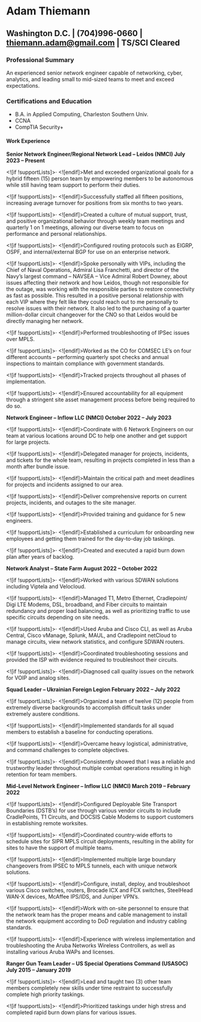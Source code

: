 # **Adam Thiemann**

## **Washington D.C. | (704)996-0660 | thiemann.adam@gmail.com | TS/SCI Cleared**

### **Professional Summary**
An experienced senior network engineer capable of networking, cyber, analytics, and leading small to mid-sized teams to meet and exceed expectations.

### **Certifications and Education**

- B.A. in Applied Computing, Charleston Southern Univ.
- CCNA
- CompTIA Security+
#### **Work Experience**

**Senior Network Engineer/Regional Network Lead – Leidos (NMCI)  July 2023 – Present**

<![if !supportLists]>· <![endif]>Met and exceeded organizational goals for a hybrid fifteen (15) person team by empowering members to be autonomous while still having team support to perform their duties.

<![if !supportLists]>· <![endif]>Successfully staffed all fifteen positions, increasing average turnover for positions from six months to two years.

<![if !supportLists]>· <![endif]>Created a culture of mutual support, trust, and positive organizational behavior through weekly team meetings and quarterly 1 on 1 meetings, allowing our diverse team to focus on performance and personal relationships.

<![if !supportLists]>· <![endif]>Configured routing protocols such as EIGRP, OSPF, and internal/external BGP for use on an enterprise network.

<![if !supportLists]>· <![endif]>Spoke personally with VIPs, including the Chief of Naval Operations, Admiral Lisa Franchetti, and director of the Navy’s largest command – NAVSEA – Vice Admiral Robert Downey, about issues affecting their network and how Leidos, though not responsible for the outage, was working with the responsible parties to restore connectivity as fast as possible. This resulted in a positive personal relationship with each VIP where they felt like they could reach out to me personally to resolve issues with their network. It also led to the purchasing of a quarter million-dollar circuit changeover for the CNO so that Leidos would be directly managing her network.

<![if !supportLists]>· <![endif]>Performed troubleshooting of IPSec issues over MPLS.

<![if !supportLists]>· <![endif]>Worked as the CO for COMSEC LE’s on four different accounts – performing quarterly spot checks and annual inspections to maintain compliance with government standards.

<![if !supportLists]>· <![endif]>Tracked projects throughout all phases of implementation.

<![if !supportLists]>· <![endif]>Ensured accountability for all equipment through a stringent site asset management process before being required to do so.

**Network Engineer – Inflow LLC (NMCI)  October 2022 – July 2023**

<![if !supportLists]>· <![endif]>Coordinate with 6 Network Engineers on our team at various locations around DC to help one another and get support for large projects.

<![if !supportLists]>· <![endif]>Delegated manager for projects, incidents, and tickets for the whole team, resulting in projects completed in less than a month after bundle issue.

<![if !supportLists]>· <![endif]>Maintain the critical path and meet deadlines for projects and incidents assigned to our area.

<![if !supportLists]>· <![endif]>Deliver comprehensive reports on current projects, incidents, and outages to the site manager.

<![if !supportLists]>· <![endif]>Provided training and guidance for 5 new engineers.

<![if !supportLists]>· <![endif]>Established a curriculum for onboarding new employees and getting them trained for the day-to-day job taskings.

<![if !supportLists]>· <![endif]>Created and executed a rapid burn down plan after years of backlog.

**Network Analyst – State Farm  August 2022 – October 2022**

<![if !supportLists]>· <![endif]>Worked with various SDWAN solutions including Viptela and Velocloud.

<![if !supportLists]>· <![endif]>Managed T1, Metro Ethernet, Cradlepoint/ Digi LTE Modems, DSL, broadband, and Fiber circuits to maintain redundancy and proper load balancing, as well as prioritizing traffic to use specific circuits depending on site needs.

<![if !supportLists]>· <![endif]>Used Aruba and Cisco CLI, as well as Aruba Central, Cisco vManage, Splunk, MAUL, and Cradlepoint netCloud to manage circuits, view network statistics, and configure SDWAN routers.

<![if !supportLists]>· <![endif]>Coordinated troubleshooting sessions and provided the ISP with evidence required to troubleshoot their circuits.

<![if !supportLists]>· <![endif]>Diagnosed call quality issues on the network for VOIP and analog sites.

**Squad Leader – Ukrainian Foreign Legion  February 2022 – July 2022**

<![if !supportLists]>· <![endif]>Organized a team of twelve (12) people from extremely diverse backgrounds to accomplish difficult tasks under extremely austere conditions.

<![if !supportLists]>· <![endif]>Implemented standards for all squad members to establish a baseline for conducting operations.

<![if !supportLists]>· <![endif]>Overcame heavy logistical, administrative, and command challenges to complete objectives.

<![if !supportLists]>· <![endif]>Consistently showed that I was a reliable and trustworthy leader throughout multiple combat operations resulting in high retention for team members.

**Mid-Level Network Engineer – Inflow LLC (NMCI)  March 2019 – February 2022**

<![if !supportLists]>· <![endif]>Configured Deployable Site Transport Boundaries (DSTB’s) for use through various vendor circuits to include CradlePoints, T1 Circuits, and DOCSIS Cable Modems to support customers in establishing remote worksites.

<![if !supportLists]>· <![endif]>Coordinated country-wide efforts to schedule sites for SIPR MPLS circuit deployments, resulting in the ability for sites to have the support of multiple teams.

<![if !supportLists]>· <![endif]>Implemented multiple large boundary changeovers from IPSEC to MPLS tunnels, each with unique network solutions.

<![if !supportLists]>· <![endif]>Configure, install, deploy, and troubleshoot various Cisco switches, routers, Brocade ICX and FCX switches, SteelHead WAN-X devices, McAffee IPS/IDS, and Juniper VPN’s.

<![if !supportLists]>· <![endif]>Work with on-site personnel to ensure that the network team has the proper means and cable management to install the network equipment according to DoD regulation and industry cabling standards.

<![if !supportLists]>· <![endif]>Experience with wireless implementation and troubleshooting the Aruba Networks Wireless Controllers, as well as installing various Aruba WAPs and licenses.

**Ranger Gun Team Leader – US Special Operations Command (USASOC)  July 2015 – January 2019**

<![if !supportLists]>· <![endif]>Lead and taught two (3) other team members completely new skills under time restraint to successfully complete high priority taskings.

<![if !supportLists]>· <![endif]>Prioritized taskings under high stress and completed rapid burn down plans for various issues.
<!--stackedit_data:
eyJoaXN0b3J5IjpbLTEyMjkwODM3MzddfQ==
-->